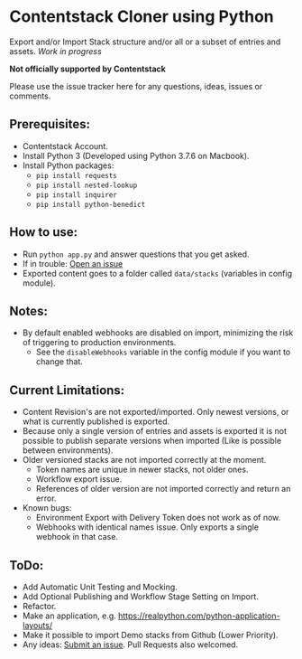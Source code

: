 # Contentstack Cloner using Python
Export and/or Import Stack structure and/or all or a subset of entries and assets.
*Work in progress*

**Not officially supported by Contentstack**

Please use the issue tracker here for any questions, ideas, issues or comments.

## Prerequisites:
* Contentstack Account.
* Install Python 3 (Developed using Python 3.7.6 on Macbook).
* Install Python packages:
  * `pip install requests`
  * `pip install nested-lookup`
  * `pip install inquirer`
  * `pip install python-benedict`

## How to use:
* Run `python app.py` and answer questions that you get asked.
* If in trouble: [Open an issue](https://github.com/Contentstack-Solutions/contentstack-python-cloner/issues/new/choose)
* Exported content goes to a folder called `data/stacks` (variables in config module).

## Notes:
* By default enabled webhooks are disabled on import, minimizing the risk of triggering to production environments.
    * See the `disableWebhooks` variable in the config module if you want to change that.

## Current Limitations:
* Content Revision's are not exported/imported. Only newest versions, or what is currently published is exported.
* Because only a single version of entries and assets is exported it is not possible to publish separate versions when imported (Like is possible between environments).
* Older versioned stacks are not imported correctly at the moment.
    * Token names are unique in newer stacks, not older ones.
    * Workflow export issue.
    * References of older version are not imported correctly and return an error.
* Known bugs:
    * Environment Export with Delivery Token does not work as of now.
    * Webhooks with identical names issue. Only exports a single webhook in that case.


## ToDo:
* Add Automatic Unit Testing and Mocking.
* Add Optional Publishing and Workflow Stage Setting on Import.
* Refactor.
* Make an application, e.g. https://realpython.com/python-application-layouts/
* Make it possible to import Demo stacks from Github (Lower Priority).
* Any ideas: [Submit an issue](https://github.com/Contentstack-Solutions/contentstack-python-cloner/issues/new/choose). Pull Requests also welcomed.
